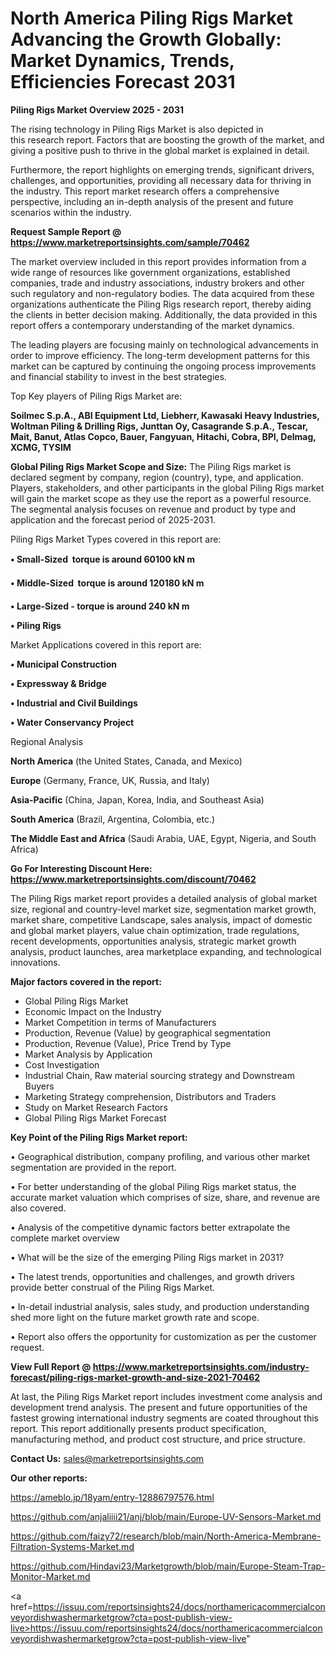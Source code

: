 # North America Piling Rigs Market Advancing the Growth Globally: Market Dynamics, Trends, Efficiencies Forecast 2031

<Strong> Piling Rigs Market Overview 2025 - 2031</strong>

The rising technology in Piling Rigs Market is also depicted in this research report. Factors that are boosting the growth of the market, and giving a positive push to thrive in the global market is explained in detail.

Furthermore, the report highlights on emerging trends, significant drivers, challenges, and opportunities, providing all necessary data for thriving in the industry. This report market research offers a comprehensive perspective, including an in-depth analysis of the present and future scenarios within the industry.

<strong>Request Sample Report @ <a href=https://www.marketreportsinsights.com/sample/70462>https://www.marketreportsinsights.com/sample/70462</a></strong>

The market overview included in this report provides information from a wide range of resources like government organizations, established companies, trade and industry associations, industry brokers and other such regulatory and non-regulatory bodies. The data acquired from these organizations authenticate the Piling Rigs research report, thereby aiding the clients in better decision making. Additionally, the data provided in this report offers a contemporary understanding of the market dynamics.

The leading players are focusing mainly on technological advancements in order to improve efficiency. The long-term development patterns for this market can be captured by continuing the ongoing process improvements and financial stability to invest in the best strategies.

Top Key players of Piling Rigs Market are:

<strong>Soilmec S.p.A., ABI Equipment Ltd, Liebherr, Kawasaki Heavy Industries, Woltman Piling & Drilling Rigs, Junttan Oy, Casagrande S.p.A., Tescar, Mait, Banut, Atlas Copco, Bauer, Fangyuan, Hitachi, Cobra, BPI, Delmag, XCMG, TYSIM</strong>

<strong><b>Global Piling Rigs Market Scope and Size:</b></strong>
The Piling Rigs market is declared segment by company, region (country), type, and application. Players, stakeholders, and other participants in the global Piling Rigs market will gain the market scope as they use the report as a powerful resource. The segmental analysis focuses on revenue and product by type and application and the forecast period of 2025-2031.

Piling Rigs Market Types covered in this report are:

<strong>• Small-Sized  torque is around 60100 kN m

• Middle-Sized  torque is around 120180 kN m

• Large-Sized - torque is around 240 kN m

• Piling Rigs</strong>

Market Applications covered in this report are:

<strong>• Municipal Construction

• Expressway & Bridge

• Industrial and Civil Buildings

• Water Conservancy Project</strong> 

Regional Analysis

<strong>North America</strong> (the United States, Canada, and Mexico)

<strong>Europe</strong> (Germany, France, UK, Russia, and Italy)

<strong>Asia-Pacific</strong> (China, Japan, Korea, India, and Southeast Asia)

<strong>South America</strong> (Brazil, Argentina, Colombia, etc.)

<strong>The Middle East and Africa</strong> (Saudi Arabia, UAE, Egypt, Nigeria, and South Africa)

<strong>Go For Interesting Discount Here: <a href=https://www.marketreportsinsights.com/discount/70462>https://www.marketreportsinsights.com/discount/70462</a></strong>

The Piling Rigs market report provides a detailed analysis of global market size, regional and country-level market size, segmentation market growth, market share, competitive Landscape, sales analysis, impact of domestic and global market players, value chain optimization, trade regulations, recent developments, opportunities analysis, strategic market growth analysis, product launches, area marketplace expanding, and technological innovations.

<strong><b>Major factors covered in the report:</b></strong>
<ul>
  <li>Global Piling Rigs Market </li>
  <li>Economic Impact on the Industry</li>
  <li>Market Competition in terms of Manufacturers</li>
  <li>Production, Revenue (Value) by geographical segmentation</li>
  <li>Production, Revenue (Value), Price Trend by Type</li>
  <li>Market Analysis by Application</li>
  <li>Cost Investigation</li>
  <li>Industrial Chain, Raw material sourcing strategy and Downstream Buyers</li>
  <li>Marketing Strategy comprehension, Distributors and Traders</li>
  <li>Study on Market Research Factors</li>
  <li>Global Piling Rigs Market Forecast</li>
</ul>

<strong><b>Key Point of the Piling Rigs Market report:</b></strong>

• Geographical distribution, company profiling, and various other market segmentation are provided in the report.

• For better understanding of the global Piling Rigs market status, the accurate market valuation which comprises of size, share, and revenue are also covered.

• Analysis of the competitive dynamic factors better extrapolate the complete market overview

• What will be the size of the emerging Piling Rigs market in 2031?

• The latest trends, opportunities and challenges, and growth drivers provide better construal of the Piling Rigs Market.

• In-detail industrial analysis, sales study, and production understanding shed more light on the future market growth rate and scope.

• Report also offers the opportunity for customization as per the customer request.

<strong><b>View Full Report @ <a href=https://www.marketreportsinsights.com/industry-forecast/piling-rigs-market-growth-and-size-2021-70462>https://www.marketreportsinsights.com/industry-forecast/piling-rigs-market-growth-and-size-2021-70462</a></b></strong>


At last, the Piling Rigs Market report includes investment come analysis and development trend analysis. The present and future opportunities of the fastest growing international industry segments are coated throughout this report. This report additionally presents product specification, manufacturing method, and product cost structure, and price structure.

<strong>Contact Us:</strong>
sales@marketreportsinsights.com

<strong>Our other reports:</strong>

<a href=https://ameblo.jp/18yam/entry-12886797576.html>https://ameblo.jp/18yam/entry-12886797576.html</a>

<a href=https://github.com/anjaliiii21/anj/blob/main/Europe-UV-Sensors-Market.md>https://github.com/anjaliiii21/anj/blob/main/Europe-UV-Sensors-Market.md</a>

<a href=https://github.com/faizy72/research/blob/main/North-America-Membrane-Filtration-Systems-Market.md>https://github.com/faizy72/research/blob/main/North-America-Membrane-Filtration-Systems-Market.md</a>

<a href=https://github.com/Hindavi23/Marketgrowth/blob/main/Europe-Steam-Trap-Monitor-Market.md>https://github.com/Hindavi23/Marketgrowth/blob/main/Europe-Steam-Trap-Monitor-Market.md</a>

<a href=https://issuu.com/reportsinsights24/docs/northamericacommercialconveyordishwashermarketgrow?cta=post-publish-view-live>https://issuu.com/reportsinsights24/docs/northamericacommercialconveyordishwashermarketgrow?cta=post-publish-view-live</a>"
